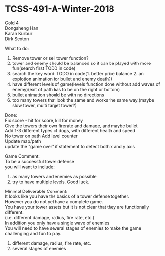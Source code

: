 # TCSS-491-A-Winter-2018  
Gold 4  
Dongsheng Han  
Karan Kurbur  
Dirk Sexton  

What to do:  
1. Remove tower or sell tower function?  
6. tower and enemy should be balanced so it can be played with more fun(search first TODO in code)  
3. search the key word: TODO in code(1. better price balance 2. an explotion animation for bullet and enemy death?)  
4. have different levels of game(levels function done without add waves of enemy)(exit of path has to be on the right or bottom)  
7. bullet animation should be with no directions  
8. too many towers that look the same and works the same way.(maybe slow tower, multi target tower?)  
  
Done:  
Fix score - hit for score, kill for money  
Give the towers their own firerate and damage, and maybe bullet  
Add 1-3 different types of dogs, with different health and speed  
No tower on path 
Add level counter   
Update map/path  
update the "game over" if statement to detect both x and y axis  
  
  
Game Comment:  
To be a successful tower defense  
you will want to include:  
1. as many towers and enemies as possible  
2. try to have multiple levels. Good luck.  
  
  
Minimal Deliverable Comment:  
It looks like you have the basics of a tower defense together.  
However you do not yet have a complete game.  
You have your tower assets but it is not clear that they are functionally different.  
(i.e. different damage, radius, fire rate, etc.)  
In addition you only have a single wave of enemies.  
You will need to have several stages of enemies to make the game challenging and fun to play.  
1. different damage, radius, fire rate, etc.  
2. several stages of enemies  
